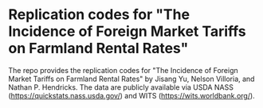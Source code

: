 # Replication codes for "The Incidence of Foreign Market Tariffs on Farmland Rental Rates"

The repo provides the replication codes for "The Incidence of Foreign Market Tariffs on Farmland Rental Rates" by Jisang Yu, Nelson Villoria, and Nathan P. Hendricks. The data are publicly available via USDA NASS (https://quickstats.nass.usda.gov/) and WITS (https://wits.worldbank.org/).
